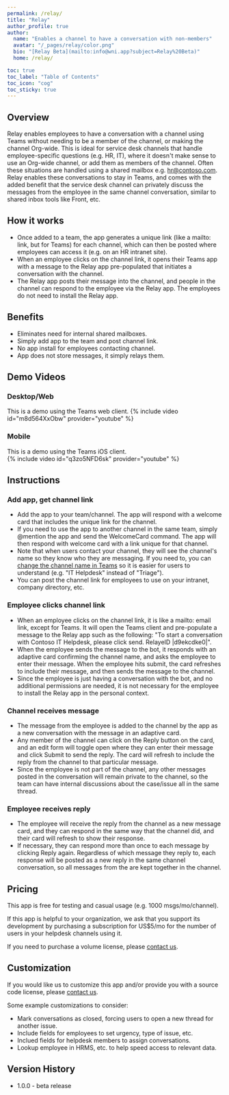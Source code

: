 ```yaml
---
permalink: /relay/
title: "Relay"
author_profile: true
author:
  name: "Enables a channel to have a conversation with non-members"
  avatar: "/_pages/relay/color.png"
  bio: "[Relay Beta](mailto:info@wni.app?subject=Relay%20Beta)"
  home: /relay/

toc: true
toc_label: "Table of Contents"
toc_icon: "cog"
toc_sticky: true
---
```


## Overview

Relay enables employees to have a conversation with a channel using Teams without needing to be a member of the channel, or making the channel Org-wide. This is ideal for service desk channels that handle employee-specific questions (e.g. HR, IT), where it doesn't make sense to use an Org-wide channel, or add them as members of the channel. Often these situations are handled using a shared mailbox e.g. hr@contoso.com. Relay enables these conversations to stay in Teams, and comes with the added benefit that the service desk channel can privately discuss the messages from the employee in the same channel conversation, similar to shared inbox tools like Front, etc.

## How it works

- Once added to a team, the app generates a unique link (like a mailto: link, but for Teams) for each channel, which can then be posted where employees can access it (e.g. on an HR intranet site).
- When an employee clicks on the channel link, it opens their Teams app with a message to the Relay app pre-populated that initiates a conversation with the channel.
- The Relay app posts their message into the channel, and people in the channel can respond to the employee via the Relay app. The employees do not need to install the Relay app.

## Benefits

- Eliminates need for internal shared mailboxes.
- Simply add app to the team and post channel link.
- No app install for employees contacting channel.
- App does not store messages, it simply relays them.

## Demo Videos

### Desktop/Web

This is a demo using the Teams web client.
{% include video id="m8d564XxObw" provider="youtube" %}

### Mobile

This is a demo using the Teams iOS client.  
{% include video id="q3zo5NFD6sk" provider="youtube" %}

## Instructions

### Add app, get channel link

- Add the app to your team/channel. The app will respond with a welcome card that includes the unique link for the channel.
- If you need to use the app to another channel in the same team, simply @mention the app and send the WelcomeCard command. The app will then respond with welcome card with a link unique for that channel.
- Note that when users contact your channel, they will see the channel's name so they know who they are messaging. If you need to, you can [change the channel name in Teams](https://support.microsoft.com/en-us/office/change-a-channel-name-in-teams-bb1761e1-bc68-4654-985d-7095cd0b2032) so it is easier for users to understand (e.g. "IT Helpdesk" instead of "Triage").
- You can post the channel link for employees to use on your intranet, company directory, etc.

### Employee clicks channel link

- When an employee clicks on the channel link, it is like a mailto: email link, except for Teams. It will open the Teams client and pre-populate a message to the Relay app such as the following: "To start a conversation with Contoso IT Helpdesk, please click send. RelayeID |d9ekcdke0|".
- When the employee sends the message to the bot, it responds with an adaptive card confirming the channel name, and asks the employee to enter their message. When the employee hits submit, the card refreshes to include their message, and then sends the message to the channel.
- Since the employee is just having a conversation with the bot, and no additional permissions are needed, it is not necessary for the employee to install the Relay app in the personal context.

### Channel receives message

- The message from the employee is added to the channel by the app as a new conversation with the message in an adaptive card.
- Any member of the channel can click on the Reply button on the card, and an edit form will toggle open where they can enter their message and click Submit to send the reply. The card will refresh to include the reply from the channel to that particular message.
- Since the employee is not part of the channel, any other messages posted in the conversation will remain private to the channel, so the team can have internal discussions about the case/issue all in the same thread.

### Employee receives reply

- The employee will receive the reply from the channel as a new message card, and they can respond in the same way that the channel did, and their card will refresh to show their response.
- If necessary, they can respond more than once to each message by clicking Reply again. Regardless of which message they reply to, each response will be posted as a new reply in the same channel conversation, so all messages from the are kept together in the channel.

## Pricing

This app is free for testing and casual usage (e.g. 1000 msgs/mo/channel).

If this app is helpful to your organization, we ask that you support its development by purchasing a subscription for US$5/mo for the number of users in your helpdesk channels using it.

If you need to purchase a volume license, please [contact us](mailto:info@wni.app).

## Customization

If you would like us to customize this app and/or provide you with a source code license, please [contact us](info@wni.app).

Some example customizations to consider:

- Mark conversations as closed, forcing users to open a new thread for another issue.
- Include fields for employees to set urgency, type of issue, etc.
- Inclued fields for helpdesk members to assign conversations.
- Lookup employee in HRMS, etc. to help speed access to relevant data.

## Version History

- 1.0.0 - beta release
